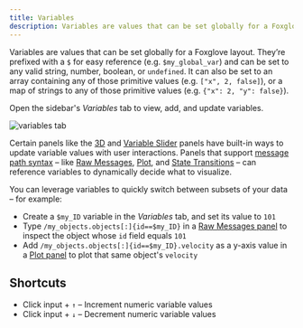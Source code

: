 ```yaml
---
title: Variables
description: Variables are values that can be set globally for a Foxglove layout.
---
```


Variables are values that can be set globally for a Foxglove layout. They’re prefixed with a `$` for easy reference (e.g. `$my_global_var`) and can be set to any valid string, number, boolean, or `undefined`. It can also be set to an array containing any of those primitive values (e.g. `["x", 2, false]`), or a map of strings to any of those primitive values (e.g. `{"x": 2, "y": false}`).

Open the sidebar's _Variables_ tab to view, add, and update variables.

![variables tab](/img/docs/visualizing/variables/tab.webp)

Certain panels like the [3D](/docs/visualization/panels/3d) and [Variable Slider](/docs/visualization/panels/variable-slider) panels have built-in ways to update variable values with user interactions. Panels that support [message path syntax](/docs/visualizing/message-path-syntax) – like [Raw Messages](/docs/visualization/panels/raw-messages), [Plot](/docs/visualization/panels/plot), and [State Transitions](/docs/visualization/panels/state-transitions) – can reference variables to dynamically decide what to visualize.

You can leverage variables to quickly switch between subsets of your data – for example:

- Create a `$my_ID` variable in the _Variables_ tab, and set its value to `101`
- Type `/my_objects.objects[:]{id==$my_ID}` in a [Raw Messages panel](/docs/visualization/panels/raw-messages) to inspect the object whose `id` field equals `101`
- Add `/my_objects.objects[:]{id==$my_ID}.velocity` as a y-axis value in a [Plot panel](/docs/visualization/panels/plot) to plot that same object's `velocity`

## Shortcuts

- Click input + `↑` – Increment numeric variable values
- Click input + `↓` – Decrement numeric variable values
